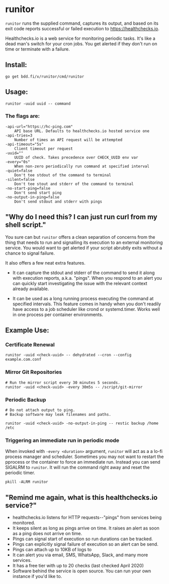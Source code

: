 # runitor

`runitor` runs the supplied command, captures its output, and based on its exit
code reports successful or failed execution to https://healthchecks.io.

Healthchecks.io is a web service for monitoring periodic tasks. It's like a
dead man's switch for your cron jobs. You get alerted if they don't run on time
or terminate with a failure.

## Install:

	go get bdd.fi/x/runitor/cmd/runitor

## Usage:

	runitor -uuid uuid -- command

### The flags are:

	-api-url="https://hc-ping.com"
		API base URL. Defaults to healthchecks.io hosted service one
	-api-tries=3
		Number of times an API request will be attempted
	-api-timeout="5s"
		Client timeout per request
	-uuid=""
		UUID of check. Takes precedence over CHECK_UUID env var
	-every="0s"
		When non-zero periodically run command at specified interval
	-quiet=false
		Don't tee stdout of the command to terminal
	-silent=false
		Don't tee stout and stderr of the command to terminal
	-no-start-ping=false
		Don't send start ping
	-no-output-in-ping=false
		Don't send stdout and stderr with pings


## "Why do I need this? I can just run curl from my shell script."

You sure can but `runitor` offers a clean separation of concerns from the thing
that needs to run and signalling its execution to an external monitoring
service. You would want to get alerted if your script abrubtly exits without a
chance to signal failure.

It also offers a few neat extra features.

* It can capture the stdout and stderr of the command to send it along with
  execution reports, a.k.a. "pings". When you respond to an alert
  you can quickly start investigating the issue with the relevant context
  already available.

* It can be used as a long running process executing the command at specified
  intervals. This feature comes in handy when you don't readily have access
  to a job scheduler like crond or systemd.timer. Works well in one process
  per container environments.


## Example Use:

### Certificate Renewal

	runitor -uuid <check-uuid> -- dehydrated --cron --config example.com.conf


### Mirror Git Repositories

	# Run the mirror script every 30 minutes 5 seconds.
	runitor -uuid <check-uuid> -every 30m5s -- /script/git-mirror


### Periodic Backup

	# Do not attach output to ping.
	# Backup software may leak filenames and paths.

	runitor -uuid <check-uuid> -no-output-in-ping -- restic backup /home /etc


### Triggering an immediate run in periodic mode

When invoked with `-every <duration>` argument, `runitor` will act as a
a lo-fi process manager and scheduler. Sometimes you may not want to restart the
pprocess or the container to force an immediate run. Instead you can send
SIGALRM to `runitor`. It will run the command right away and reset the periodic
timer.

	pkill -ALRM runitor


## "Remind me again, what is this healthchecks.io service?"

* healthchecks.io listens for HTTP requests--"pings" from services being
  monitored.
* It keeps silent as long as pings arrive on time. It raises an alert as soon
  as a ping does not arrive on time.
* Pings can signal start of execution so run durations can be tracked.
* Pings can explicitly signal failure of execution so an alert can be send.
* Pings can attach up to 10KB of logs to
* It can alert you via email, SMS, WhatsApp, Slack, and many more services.
* It has a free tier with up to 20 checks (last checked April 2020)
* Software behind the service is open source. You can run your own instance if
  you'd like to.


